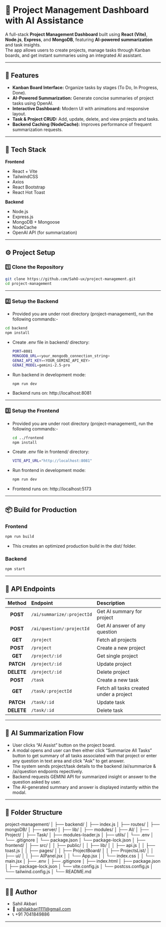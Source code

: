 # 🧩 Project Management Dashboard with AI Assistance

A full-stack **Project Management Dashboard** built using **React (Vite)**, **Node.js**, **Express**, and **MongoDB**, featuring **AI-powered summarization** and task insights.  
The app allows users to create projects, manage tasks through Kanban boards, and get instant summaries using an integrated AI assistant.

---

## 🚀 Features

- **Kanban Board Interface:** Organize tasks by stages (To Do, In Progress, Done).  
- **AI-Powered Summarization:** Generate concise summaries of project tasks using OpenAI.  
- **Interactive Dashboard:** Modern UI with animations and responsive layout.  
- **Task & Project CRUD:** Add, update, delete, and view projects and tasks.  
- **Backend Caching (NodeCache):** Improves performance of frequent summarization requests.  

---

## 🧱 Tech Stack

**Frontend**
- React + Vite  
- TailwindCSS  
- Axios  
- React Bootstrap  
- React Hot Toast  

**Backend**
- Node.js  
- Express.js  
- MongoDB + Mongoose  
- NodeCache  
- OpenAI API (for summarization)  

---

## ⚙️ Project Setup

### 1️⃣ Clone the Repository

```bash
git clone https://github.com/SahO-ux/project-management.git
cd project-management
```

---

### 2️⃣ Setup the Backend

- Provided you are under root directory (project-management), run the following commands:-

```bash
cd backend
npm install
```

- Create .env file in backend/ directory:
  ```bash
  PORT=8081
  MONGODB_URL=<your_mongodb_connection_string>
  GENAI_API_KEY=<YOUR_GEMINI_API_KEY>
  GENAI_MODEL=gemini-2.5-pro
  ```

- Run backend in development mode:
  ```bash
  npm run dev
  ```

- Backend runs on: http://localhost:8081

---

### 3️⃣ Setup the Frontend

- Provided you are under root directory (project-management), run the following commands:-

  ```bash
  cd ../frontend
  npm install
  ```

- Create .env file in frontend/ directory:
  ```bash
  VITE_API_URL="http://localhost:8081"
  ```

- Run frontend in development mode:
  ```bash
  npm run dev
  ```

- Frontend runs on: http://localhost:5173

---

## 📦 Build for Production

### Frontend
```bash
npm run build
```
- This creates an optimized production build in the dist/ folder.

### Backend
```bash
npm start
```

---

## 🧠 API Endpoints

|   Method   | Endpoint                     | Description                             |
| :--------: | :----------------------------| :---------------------------------------|
|   **POST** | `/ai/summarize/:projectId`   | Get AI summary for project              |
|   **POST** | `/ai/question/:projectId`    | Get AI answer of any question           |
|   **GET**  | `/project`                   | Fetch all projects                      |
|  **POST**  | `/project`                   | Create a new project                    |
|   **GET**  | `/project/:id`               | Get single project                      |
|  **PATCH** | `/project/:id`               | Update project                          |
| **DELETE** | `/project/:id`               | Delete project                          |
|  **POST**  | `/task`                      | Create a new task                       |
|  **GET**   | `/task/:projectId`           | Fetch all tasks created under a project |
|  **PATCH** | `/task/:id`                  | Update task                             |
| **DELETE** | `/task/:id`                  | Delete task                             |

---

## 🤖 AI Summarization Flow

- User clicks “AI Assist” button on the project board.
- A modal opens and user can then either click “Summarize All Tasks” button to get summary of all tasks associated with that project or enter any question in text area and click "Ask" to get answer.
- The system sends project/task details to the backend /ai/summarize & /ai/question endpoints repectively.
- Backend requests GEMINI API for summarized insight or answer to the question asked by user.
- The AI-generated summary and answer is displayed instantly within the modal.

---

## 📂 Folder Structure

project-management/
│
├── backend/
│   ├── index.js
│   ├── routes/
│   ├── mongoDB/
│   ├── server/
│         ├── lib/
│         ├── modules/
│                ├── AI/
│                ├── Project/
│                ├── Task/
│         ├── modules-loader.js
│   ├── utils/
│   └── .env
│   └── .gitignore
│   └── package.json
│   └── package-lock.json
│
├── frontend/
│   ├── src/
│   │   ├── public/
│   │   ├── lib/
│   │        ├── api.js
│   │        ├── toast.js
│   │   ├── pages/
│   │        ├── ProjectBoard/
│   │        ├── ProjectsList/
│   │   ├── ui/
│   │        ├── AIPanel.jsx
│   │   └── App.jsx
│   │   └── index.css
│   │   └── main.jsx
│   ├── .env
│   ├── .gitignore
│   ├── index.html
│   ├── package.json
│   ├── package-lock.json
│   └── vite.config.js
│   └── postcss.config.js
│   └── tailwind.config.js
│
└── README.md

---

## 👨‍💻 Author

- Sahil Akbari
- 📧 sahilakbari1111@gmail.com
- 📞 +91 7041849886

---


